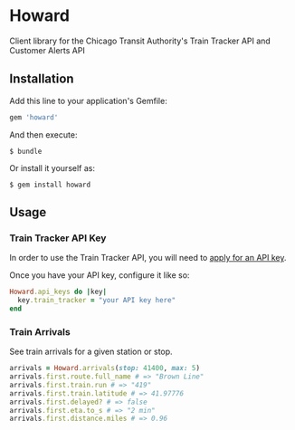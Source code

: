# Howard

Client library for the Chicago Transit Authority's Train Tracker API and Customer Alerts API

## Installation

Add this line to your application's Gemfile:

```ruby
gem 'howard'
```

And then execute:

    $ bundle

Or install it yourself as:

    $ gem install howard

## Usage

### Train Tracker API Key

In order to use the Train Tracker API, you will need to [apply for an API key](http://www.transitchicago.com/developers/traintracker.aspx).

Once you have your API key, configure it like so:

```ruby
Howard.api_keys do |key|
  key.train_tracker = "your API key here"
end
```

### Train Arrivals

See train arrivals for a given station or stop.

```ruby
arrivals = Howard.arrivals(stop: 41400, max: 5)
arrivals.first.route.full_name # => "Brown Line"
arrivals.first.train.run # => "419"
arrivals.first.train.latitude # => 41.97776
arrivals.first.delayed? # => false
arrivals.first.eta.to_s # => "2 min"
arrivals.first.distance.miles # => 0.96
```

